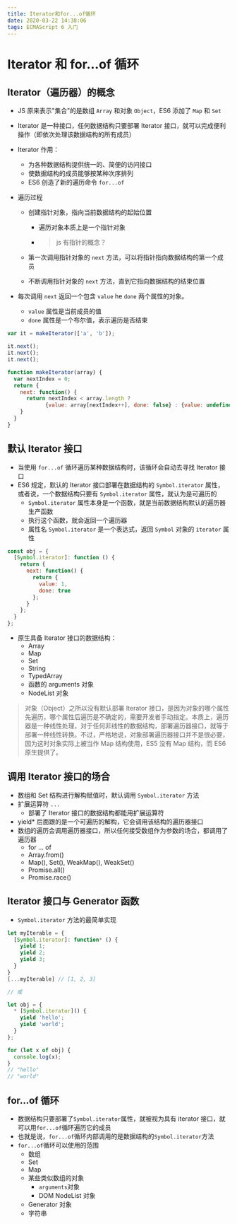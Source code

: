 ```yaml
---
title: Iterator和for...of循环
date: 2020-03-22 14:38:06
tags: ECMAScript 6 入门
---
```


# Iterator 和 for...of 循环

## Iterator（遍历器）的概念

* JS 原来表示"集合"的是数组 `Array` 和对象 `Object`，ES6 添加了 `Map` 和 `Set`

* Iterator 是一种接口，任何数据结构只要部署 Iterator 接口，就可以完成便利操作（即依次处理该数据结构的所有成员）

* Iterator 作用：

	* 为各种数据结构提供统一的、简便的访问接口
	* 使数据结构的成员能够按某种次序排列
	* ES6 创造了新的遍历命令 `for...of` 

* 遍历过程

	* 创建指针对象，指向当前数据结构的起始位置

		* 遍历对象本质上是一个指针对象

		* > js 有指针的概念？

	* 第一次调用指针对象的 `next` 方法，可以将指针指向数据结构的第一个成员

	* 不断调用指针对象的 `next` 方法，直到它指向数据结构的结束位置

* 每次调用 `next` 返回一个包含 `value` he `done` 两个属性的对象。

	* `value` 属性是当前成员的值
	* `done` 属性是一个布尔值，表示遍历是否结束

```js
var it = makeIterator(['a', 'b']);

it.next();
it.next();
it.next();

function makeIterator(array) {
  var nextIndex = 0;
  return {
    next: function() {
      return nextIndex < array.length ?
        	{value: array[nextIndex++], done: false} : {value: undefined, done: true}
    }
  }
}
```

## 默认 Iterator 接口

* 当使用 `for...of` 循环遍历某种数据结构时，该循环会自动去寻找 Iterator 接口
* ES6 规定，默认的 Iterator 接口部署在数据结构的 `Symbol.iterator` 属性，或者说，一个数据结构只要有 `Symbol.iterator` 属性，就认为是可遍历的
	* `Symbol.iterator` 属性本身是一个函数，就是当前数据结构默认的遍历器生产函数
	* 执行这个函数，就会返回一个遍历器
	* 属性名 `Symbol.iterator` 是一个表达式，返回 `Symbol` 对象的 `iterator` 属性

```js
const obj = {
  [Symbol.iterator]: function () {
    return {
      next: function() {
        return {
          value: 1,
          done: true
        };
      }
    };
  }
};
```

* 原生具备 Iterator 接口的数据结构：
	* Array
	* Map
	* Set
	* String
	* TypedArray
	* 函数的 arguments 对象
	* NodeList 对象

> 对象（Object）之所以没有默认部署 Iterator 接口，是因为对象的哪个属性先遍历，哪个属性后遍历是不确定的，需要开发者手动指定。本质上，遍历器是一种线性处理，对于任何非线性的数据结构，部署遍历器接口，就等于部署一种线性转换。不过，严格地说，对象部署遍历器接口并不是很必要，因为这时对象实际上被当作 Map 结构使用，ES5 没有 Map 结构，而 ES6 原生提供了。

## 调用 Iterator 接口的场合

* 数组和 Set 结构进行解构赋值时，默认调用 `Symbol.iterator` 方法
* 扩展运算符 `...`
	* 部署了 Iterator 接口的数据结构都能用扩展运算符
* yield* 后面跟的是一个可遍历的解构，它会调用该结构的遍历器接口
* 数组的遍历会调用遍历器接口，所以任何接受数组作为参数的场合，都调用了遍历器
	* for ... of
	* Array.from()
	* Map(), Set(), WeakMap(), WeakSet()
	* Promise.all()
	* Promise.race()

## Iterator 接口与 Generator 函数

* `Symbol.iterator` 方法的最简单实现

```js
let myIterable = {
  [Symbol.iterator]: function* () {
    yield 1;
    yield 2;
    yield 3;
  }
}
[...myIterable] // [1, 2, 3]

// 或

let obj = {
  * [Symbol.iterator]() {
    yield 'hello';
    yield 'world';
  }
};

for (let x of obj) {
  console.log(x);
}
// "hello"
// "world"
```

## for...of 循环

* 数据结构只要部署了`Symbol.iterator`属性，就被视为具有 iterator 接口，就可以用`for...of`循环遍历它的成员
* 也就是说，`for...of`循环内部调用的是数据结构的`Symbol.iterator`方法
* `for...of`循环可以使用的范围
	* 数组
	* Set 
	* Map 
	* 某些类似数组的对象
		* `arguments`对象
		* DOM NodeList 对象
	* Generator 对象
	* 字符串

